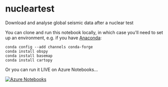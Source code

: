 # nucleartest
Download and analyse global seismic data after a nuclear test

You can clone and run this notebook locally, in which case you'll need to set up an environment, e.g. if you have [Anaconda](https://docs.continuum.io/):

    conda config --add channels conda-forge
    conda install obspy
    conda install basemap
    conda install cartopy

Or you can run it LIVE on Azure Notebooks...

[![Azure Notebooks](https://notebooks.azure.com/launch.png)](https://notebooks.azure.com/kwinkunks/libraries/nucleartest)
